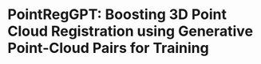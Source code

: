 # PointRegGPT: Boosting 3D Point Cloud Registration using Generative Point-Cloud Pairs for Training
